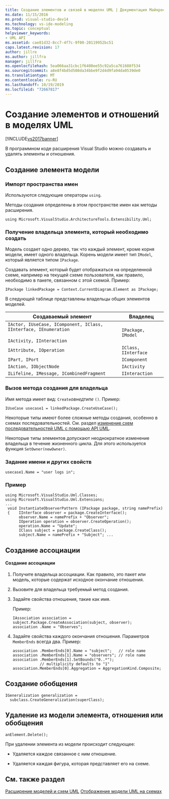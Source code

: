 ```yaml
---
title: Создание элементов и связей в моделях UML | Документация Майкрософт
ms.date: 11/15/2016
ms.prod: visual-studio-dev14
ms.technology: vs-ide-modeling
ms.topic: conceptual
helpviewer_keywords:
- UML API
ms.assetid: cae81d32-8cc7-4f7c-9f00-20119952bc51
caps.latest.revision: 17
author: jillre
ms.author: jillfra
manager: jillfra
ms.openlocfilehash: 5ea066aa31cbc1f6408ee55c92a5ca761608f534
ms.sourcegitcommit: a8e8f4bd5d508da34bbe9f2d4d9fa94da0539de0
ms.translationtype: MT
ms.contentlocale: ru-RU
ms.lasthandoff: 10/19/2019
ms.locfileid: "72667817"
---
```

# <a name="create-elements-and-relationships-in-uml-models"></a>Создание элементов и отношений в моделях UML
[!INCLUDE[vs2017banner](../includes/vs2017banner.md)]

В программном коде расширения Visual Studio можно создавать и удалять элементы и отношения.

## <a name="create-a-model-element"></a>Создание элемента модели

### <a name="namespace-imports"></a>Импорт пространства имен
 Используются следующие операторы `using`.

 Методы создания определены в этом пространстве имен как  методы расширения.

 `using Microsoft.VisualStudio.ArchitectureTools.Extensibility.Uml;`

### <a name="obtain-the-owner-of-the-element-you-want-to-create"></a>Получение владельца элемента, который необходимо создать
 Модель создает одно дерево, так что каждый элемент, кроме корня модели, имеет одного владельца. Корень модели имеет тип `IModel`, который является типом `IPackage`.

 Создавать элемент, который будет отображаться на определенной схеме, например на текущей схеме пользователя, как правило, необходимо в пакете, связанном с этой схемой. Пример:

```
IPackage linkedPackage = Context.CurrentDiagram.Element as IPackage;
```

 В следующей таблице представлены владельцы общих элементов моделей.

|Создаваемый элемент|Владелец|
|---------------------------|-----------|
|`IActor, IUseCase, IComponent, IClass, IInterface, IEnumeration`<br /><br /> `IActivity, IInteraction`|`IPackage, IModel`|
|`IAttribute, IOperation`|`IClass, IInterface`|
|`IPart, IPort`|`IComponent`|
|`IAction, IObjectNode`|`IActivity`|
|`ILifeline, IMessage, ICombinedFragment`|`IInteraction`|

### <a name="invoke-the-create-method-on-the-owner"></a>Вызов метода создания для владельца
 Имя метода имеет вид: `Create`*овнедтипе* `()`. Пример:

```
IUseCase usecase1 = linkedPackage.CreateUseCase();
```

 Некоторые типы имеют более сложные методы создания, особенно в схемах последовательностей. См. раздел [изменение схем последовательностей UML с помощью API UML](../modeling/edit-uml-sequence-diagrams-by-using-the-uml-api.md).

 Некоторые типы элементов допускают неоднократное изменение владельца в течение жизненного цикла. Для этого используется функция `SetOwner(newOwner)`.

### <a name="set-the-name-and-other-properties"></a>Задание имени и других свойств

```
usecase1.Name = "user logs in";
```

### <a name="example"></a>Пример

```
using Microsoft.VisualStudio.Uml.Classes;
using Microsoft.VisualStudio.Uml.Extensions;
...
 void InstantiateObserverPattern (IPackage package, string namePrefix)
 {    IInterface observer = package.CreateInterface();
      observer.Name = namePrefix + "Observer";
      IOperation operation = observer.CreateOperation();
      operation.Name = "Update";
      IClass subject = package.CreateClass();
      subject.Name = namePrefix + "Subject"; ...
```

## <a name="create-an-association"></a>Создание ассоциации

#### <a name="to-create-an-association"></a>Создание ассоциации

1. Получите владельца ассоциации. Как правило, это пакет или модель, которые содержат исходное окончание отношения.

2. Вызовите для владельца требуемый метод создания.

3. Задайте свойства отношения, такие как имя.

     Пример:

    ```
    IAssociation association = subject.Package.CreateAssociation(subject, observer);
    association .Name = "Observes";
    ```

4. Задайте свойства каждого окончания отношения. Параметров `MemberEnds` всегда два. Пример:

    ```
    association .MemberEnds[0].Name = "subject";   // role name
    association .MemberEnds[1].Name = "observers"; // role name
    association .MemberEnds[1].SetBounds("0..*");
                // multiplicity defaults to "1"
    association.MemberEnds[0].Aggregation = AggregationKind.Composite;
    ```

## <a name="create-a-generalization"></a>Создание обобщения

```
IGeneralization generalization =
  subclass.CreateGeneralization(superClass);
```

## <a name="delete-an-element-relationship-or-generalization-from-the-model"></a>Удаление из модели элемента, отношения или обобщения

```
anElement.Delete();
```

 При удалении элемента из модели происходит следующее:

- Удаляется каждое связанное с ним отношение.

- Удаляется каждая фигура, которая представляет его на схеме.

## <a name="see-also"></a>См. также раздел
 [Расширение моделей и схем UML](../modeling/extend-uml-models-and-diagrams.md) [Отображение модели UML на схемах](../modeling/display-a-uml-model-on-diagrams.md)
